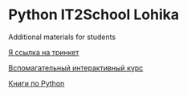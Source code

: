 # Python IT2School Lohika
Additional materials for students  

[Я ссылка на тринкет](https://ikseek.trinket.io/python-cik-0-1#/0-1-zdravstvuj-mir/privet-python)

[Вспомагательный интерактивный курс](http://pythontutor.ru/lessons/inout_and_arithmetic_operations/)

[Книги по Python](/Books)
